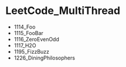 # LeetCode_MultiThread

- 1114_Foo
- 1115_FooBar
- 1116_ZeroEvenOdd
- 1117_H2O
- 1195_FizzBuzz
- 1226_DiningPhilosophers